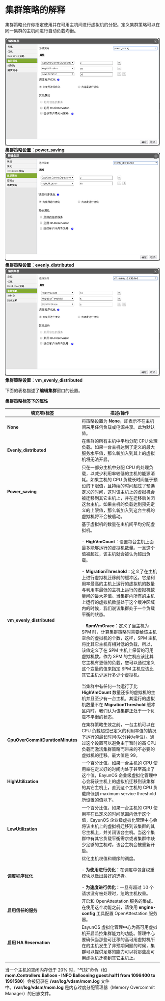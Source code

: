 # 集群策略的解释

集群策略允许你指定使用并在可用主机间进行虚拟机的分配。定义集群策略可以在同一集群的主机间进行自动负载均衡。

![节能策略设置](../images/EayunOS_Cluster_Policy_Settings.png)
**集群策略设置：power_saving**
![负载均衡策略](../images/EayunOS_Cluster_Policy_Settings1.png)
**集群策略设置：evenly_distributed**
![虚拟机负载均衡策略](../images/EayunOS_Cluster_Policy_Settings2.png)
**集群策略设置：vm_evenly_distributed**

下面的表格描述了**编辑集群**窗口的设置。

**集群策略标签下的属性**

| **填充项/标签** | **描述/操作** |
| --------------- | ------------- |
| **None** | 将策略设置为 **None**，即表示不在主机间采用任何负载或电源共享。此为默认值。|
| **Evenly_distributed** | 在集群的所有主机中平均分配 CPU 处理负载。如果一台主机达到了定义的最大服务水平值，那么新加入到其上的虚拟机将无法开启。|
| **Power_saving** | 只在一部分主机中分配 CPU 的处理负载，以减少利用率较低的主机的能源消耗。如果主机的 CPU 负载长时间低于预设的下限值，且持续的时间超过了预选定义的时间，这时该主机上的虚拟机会被迁移到其它主机上，并在迁移后关闭这台主机。如果主机的负载达到预先定义的上限值，那么新加入到这台主机的虚拟机将不会被启动。|
| **vm_evenly_distributed** | 基于虚拟机的数量在主机间平均分配虚拟机。<br/><br/>- **HighVmCount**：设置每台主机上面最多能够运行的虚拟机数量。一旦这个值被超过，该主机就会被认为超出负载。<br/><br/>- **MigrationThreshold**：定义了在主机上进行虚拟机迁移前的缓冲区。它是利用率最高的主机上运行的虚拟机的数量与利用率最低的主机上运行的虚拟机数量间的最大差值。当集群内所有的主机上运行的虚拟机数量处于这个缓冲区域内的时候，我们说该集群处于一个负载平衡的状态。<br/><br/>- **SpmVmGrace**：定义了当主机为 SPM 时，计算集群策略时需要给该主机空余的虚拟机的个数，这样，SPM 主机将比其它主机有相对低的负载，所以，该值定义了在 SPM 主机上保留的可用虚拟机数。作为 SPM 的主机应该比其它主机有更低的负载，您可以通过定义这个变量的值来指定 SPM 主机应该比其它主机少运行多少个虚拟机。<br/><br/>当集群中有任何一台运行了比 **HighVmCount** 数量还多的虚拟机的主机并且至少有一台主机，其运行的虚拟机数量不在 **MigrationThreshold** 缓冲区内时，我们认为该集群正处于一个负载不平衡的状态。|
| **CpuOverCommitDurationMinutes** | 在集群策略生效之前，一台主机可以在 CPU 负载超过已定义的利用率值的情况下运行的最长时间(以分钟为单位）。通过这个设置可以避免由于暂时的高 CPU 负载而激活集群策略而带来的不必要的虚拟机的迁移。最大值是 99。 |
| **HighUtilization** | 一个百分比值。如果一台主机的 CPU 使用率在定义好的时间内处于甚至高出了这个值，EayunOS 企业级虚拟化管理中心会将该主机上的虚拟机迁移到该集群的其它主机上，直到这个主机的 CPU 负载降低到 maximum service threshold 所设置的值以下。 |
| **LowUtilization** | 一个百分比值。如果一台主机的 CPU 使用率在已定义的时间范围内低于这个值，EayunOS 企业级虚拟化管理中心会将该主机上的虚拟机迁移到该集群的其它主机上，并关闭该台主机。当这个集群中有其它负载平衡需求或者集群中缺少足够的主机时，该台主机会被重新开启。 |
| **调度程序优化** | 优化主机权值和顺序的调度。<br/><br/>- **为使用进行优化**：在调度中包含权重模块以做出最好的选择。<br/><br/>- **为速度进行优化**：一旦有超过 10 个请求没有被处理时，忽略主机权重。 |
| **启用信任的服务** | 开启和 OpenAttestation 服务的集成。在使用这个功能之前，请使用 **engine-config** 工具配置 OpenAttestation 服务器。 |
| **启用 HA Reservation** | EayunOS 虚拟化管理中心为高可用虚拟机开启监控集群能力的功能。管理中心要确保当那些可迁移的高可用虚拟机所在的主机发生了非预期问题的时候，集群可以提供足够的能力可以将那些高可用虚拟机迁移到其它主机上。 |
当一个主机的空闲内存低于 20% 时，“气球”命令（如 **mom.Controllers.Balloon - INFO Ballooning guest:half1 from 1096400 to 1991580**）会被记录在 **/var/log/vdsm/mom.log** 文件中。**/var/log/vdsm/mom.log** 是内存过度分配管理器（Memory Overcommit Manager）的日志文件。


